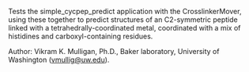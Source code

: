 Tests the simple_cycpep_predict application with the CrosslinkerMover, using these together to predict
structures of an C2-symmetric peptide linked with a tetrahedrally-coordinated metal, coordinated with a mix
of histidines and carboxyl-containing residues.

Author: Vikram K. Mulligan, Ph.D., Baker laboratory, University of Washington (vmullig@uw.edu).

